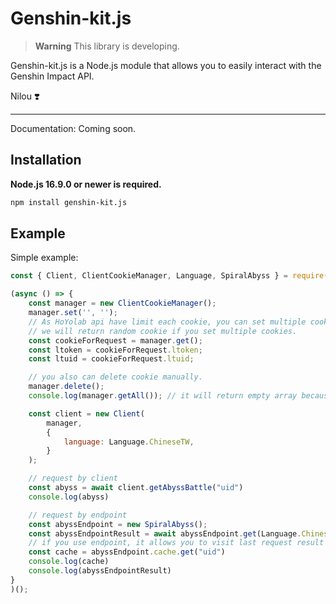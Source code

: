 # Genshin-kit.js

> **Warning**
> This library is developing.

Genshin-kit.js is a Node.js module that allows you to easily interact with the Genshin Impact API.

Nilou ❣️

---

Documentation: Coming soon.

## Installation
**Node.js 16.9.0 or newer is required.**

```bash
npm install genshin-kit.js
```

## Example

Simple example:

```javascript
const { Client, ClientCookieManager, Language, SpiralAbyss } = require('genshin-kit.js');

(async () => {
    const manager = new ClientCookieManager();
    manager.set('', '');
    // As HoYolab api have limit each cookie, you can set multiple cookies.
    // we will return random cookie if you set multiple cookies.
    const cookieForRequest = manager.get();
    const ltoken = cookieForRequest.ltoken;
    const ltuid = cookieForRequest.ltuid;

    // you also can delete cookie manually.
    manager.delete();
    console.log(manager.getAll()); // it will return empty array because we only have one cookie.

    const client = new Client(
        manager,
        {
            language: Language.ChineseTW,
        }
    );

    // request by client
    const abyss = await client.getAbyssBattle("uid")
    console.log(abyss)

    // request by endpoint
    const abyssEndpoint = new SpiralAbyss();
    const abyssEndpointResult = await abyssEndpoint.get(Language.ChineseTW, `ltoken=${manager.getAll().ltoken[0]}; ltuid=${manager.getAll().ltuid[0]}`, "uid")
    // if you use endpoint, it allows you to visit last request result
    const cache = abyssEndpoint.cache.get("uid")
    console.log(cache)
    console.log(abyssEndpointResult)
}
)();
```
